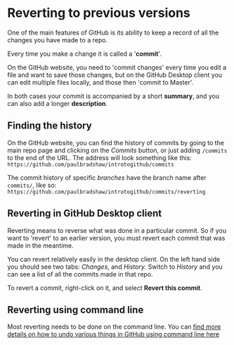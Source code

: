 # Reverting to previous versions

One of the main features of GitHub is its ability to keep a record of all the changes you have made to a repo.

Every time you make a change it is called a '**commit**'.

On the GitHub website, you need to 'commit changes' every time you edit a file and want to save those changes, but on the GitHub Desktop client you can edit multiple files locally, and those then 'commit to Master'.

In both cases your commit is accompanied by a short **summary**, and you can also add a longer **description**.

## Finding the history

On the GitHub website, you can find the history of commits by going to the main repo page and clicking on the *Commits* button, or just adding `/commits` to the end of the URL. The address will look something like this: `https://github.com/paulbradshaw/introtogithub/commits`

The commit history of specific *branches* have the branch name after `commits/`, like so: `https://github.com/paulbradshaw/introtogithub/commits/reverting`

## Reverting in GitHub Desktop client

Reverting means to reverse what was done in a particular commit. So if you want to 'revert' to an earlier version, you must revert each commit that was made in the meantime.

You can revert relatively easily in the desktop client. On the left hand side you should see two tabs: *Changes*, and *History*. Switch to *History* and you can see a list of all the commits made in that repo.

To revert a commit, right-click on it, and select **Revert this commit**.

## Reverting using command line

Most reverting needs to be done on the command line. You can [find more details on how to undo various things in GitHub using command line here](https://github.com/blog/2019-how-to-undo-almost-anything-with-git)
